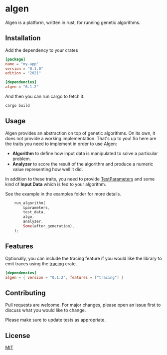# algen

Algen is a platform, written in rust, for running genetic algorithms.

## Installation

Add the dependency to your crates

```toml
[package]
name = "my-app"
version = "0.1.0"
edition = "2021"

[dependencies]
algen = "0.1.2"
```

And then you can run cargo to fetch it.

```bash
cargo build
```

## Usage

Algen provides an abstraction on top of genetic algorithms. On its own, it
does not provide a working implementation. That's up to you! So here are the
traits you need to implement in order to use Algen:

- **Algorithm** to define how input data is manipulated to solve a particular
  problem.
- **Analyzer** to score the result of the algorithm and produce a numeric
  value representing how well it did.

In addition to these traits, you need to provide [TestParameters](https://docs.rs/algen/latest/algen/models/test_parameters/index.html) and
some kind of **Input Data** which is fed to your algorithm.

See the example in the examples folder for more details.

```rust
    run_algorithm(
        &parameters,
        test_data,
        algo,
        analyzer,
        Some(after_generation),
    );
```

## Features

Optionally, you can include the tracing feature if you would like the library
to emit traces using the [tracing](https://crates.io/crates/tracing) crate.

```toml
[dependencies]
algen = { version = "0.1.2", features = ["tracing"] }
```

## Contributing

Pull requests are welcome. For major changes, please open an issue first
to discuss what you would like to change.

Please make sure to update tests as appropriate.

## License

[MIT](https://choosealicense.com/licenses/mit/)
